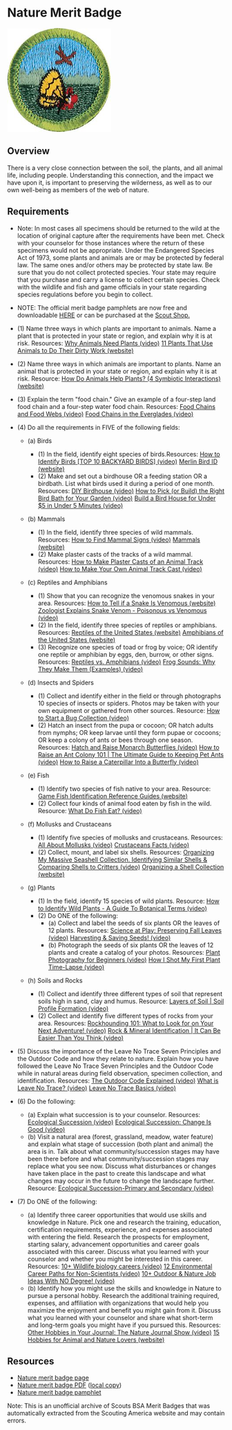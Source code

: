

# Nature Merit Badge

![Nature Merit Badge](images/nature-merit-badge.jpg)

## Overview



There is a very close connection between the soil, the plants, and all animal life, including people. Understanding this connection, and the impact we have upon it, is important to preserving the wilderness, as well as to our own well-being as members of the web of nature.

## Requirements

* Note: In most cases all specimens should be returned to the wild at the location of original capture after the requirements have been met. Check with your counselor for those instances where the return of these specimens would not be appropriate. Under the Endangered Species Act of 1973, some plants and animals are or may be protected by federal law. The same ones and/or others may be protected by state law. Be sure that you do not collect protected species. Your state may require that you purchase and carry a license to collect certain species. Check with the wildlife and fish and game officials in your state regarding species regulations before you begin to collect.
* NOTE:  The official merit badge pamphlets are now free and downloadable  [HERE](https://filestore.scouting.org/filestore/Merit_Badge_ReqandRes/Pamphlets/Nature.pdf) or can be purchased at the [Scout Shop.](https://www.scoutshop.org/)
* (1) Name three ways in which plants are important to animals. Name a plant that is protected in your state or region, and explain why it is at risk. Resources:  [Why Animals Need Plants (video)](https://www.pbs.org/video/why-animals-need-plants-y469zr)  [11 Plants That Use Animals to Do Their Dirty Work (website)](https://completegardening.com/11-plants-that-use-animals-to-do-their-dirty-work/)
* (2) Name three ways in which animals are important to plants. Name an animal that is protected in your state or region, and explain why it is at risk. Resource:  [How Do Animals Help Plants? (4 Symbiotic Interactions) (website)](https://nature-mentor.com/how-do-animals-help-plants/)
* (3) Explain the term "food chain." Give an example of a four-step land food chain and a four-step water food chain. Resources:  [Food Chains and Food Webs (video)](https://youtu.be/JCl_yDf0Qok?si=E9r3jI_7n8iYE1Rb)  [Food Chains in the Everglades (video)](https://youtu.be/5Z8rKhXUYAg?si=CG1gOoYQ6n9s86LY)
* (4) Do all the requirements in FIVE of the following fields:
    * (a) Birds
        * (1) In the field, identify eight species of birds.Resources: [How to Identify Birds [TOP 10 BACKYARD BIRDS] (video)](https://www.youtube.com/watch?v=HtBcOk8ICpA) [Merlin Bird ID (website)](https://merlin.allaboutbirds.org/)
        * (2) Make and set out a birdhouse OR a feeding station OR a birdbath. List what birds used it during a period of one month. Resources: [DIY Birdhouse (video)](https://www.youtube.com/watch?v=u4iAhnbWpz8) [How to Pick (or Build) the Right Bird Bath for Your Garden (video)](https://www.youtube.com/watch?v=yZl2N2XlHDA) [Build a Bird House for Under $5 in Under 5 Minutes (video)](https://www.youtube.com/watch?v=j0werPvrrPI)


    * (b) Mammals
        * (1) In the field, identify three species of wild mammals. Resources: [How to Find Mammal Signs (video)](https://www.youtube.com/watch?v=x8DfP0Nh7kA) [Mammals (website)](https://www.nwf.org/Educational-Resources/Wildlife-Guide/Mammals)
        * (2) Make plaster casts of the tracks of a wild mammal. Resources: [How to Make Plaster Casts of an Animal Track (video)](https://www.youtube.com/watch?v=Y4WTmgo4zeA) [How to Make Your Own Animal Track Cast (video)](https://www.youtube.com/watch?v=A_ksi4Ih_wU)


    * (c) Reptiles and Amphibians
        * (1) Show that you can recognize the venomous snakes in your area. Resources: [How to Tell if a Snake Is Venomous (website)](https://urbanjunglewildliferemoval.com/blog/how-to-tell-venomous-snake/) [Zoologist Explains Snake Venom - Poisonous vs Venomous (video)](https://youtu.be/KxXfWrI6bB4?si=6TMzt9gUfQdxCvWc)
        * (2) In the field, identify three species of reptiles or amphibians. Resources: [Reptiles of the United States (website)](https://www.inaturalist.org/places/united-states#taxon=26036) [Amphibians of the United States (website)](https://www.inaturalist.org/places/united-states#taxon=20978)
        * (3) Recognize one species of toad or frog by voice; OR identify one reptile or amphibian by eggs, den, burrow, or other signs. Resources: [Reptiles vs. Amphibians (video)](https://www.youtube.com/watch?v=6MsTbQi19SA) [Frog Sounds: Why They Make Them (Examples) (video)](https://youtu.be/74-vaZv54s8?si=7ClcX_Akwhjh0A_T)


    * (d) Insects and Spiders
        * (1) Collect and identify either in the field or through photographs 10 species of insects or spiders. Photos may be taken with your own equipment or gathered from other sources. Resource: [How to Start a Bug Collection (video)](https://youtu.be/_Ep2ronR_io?si=VWUcH8SZodx_njzz)
        * (2) Hatch an insect from the pupa or cocoon; OR hatch adults from nymphs; OR keep larvae until they form pupae or cocoons; OR keep a colony of ants or bees through one season. Resources: [Hatch and Raise Monarch Butterflies (video)](https://www.youtube.com/watch?v=XC_O2MN4iOk) [How to Raise an Ant Colony 101 | The Ultimate Guide to Keeping Pet Ants (video)](https://www.youtube.com/watch?v=o1421IyFKuU) [How to Raise a Caterpillar Into a Butterfly (video)](https://www.youtube.com/watch?v=G-nriWdyR5w)


    * (e) Fish
        * (1) Identify two species of fish native to your area. Resource: [Game Fish Identification Reference Guides (website)](https://igfa.org/game-fish-database/)
        * (2) Collect four kinds of animal food eaten by fish in the wild. Resource: [What Do Fish Eat? (video)](https://www.youtube.com/watch?v=LVTGIn4gnTw)


    * (f) Mollusks and Crustaceans
        * (1) Identify five species of mollusks and crustaceans. Resources: [All About Mollusks (video)](https://www.youtube.com/watch?v=G_GJH1t7VVM) [Crustaceans Facts (video)](https://youtu.be/nfTQUX-GMjc?si=uWRRlR9ez4Tc5ymm)
        * (2) Collect, mount, and label six shells. Resources: [Organizing My Massive Seashell Collection. Identifying Similar Shells & Comparing Shells to Critters (video)](https://youtu.be/MMkynhuI_1w?si=ZC4ur2DlM9Sl2IFw) [Organizing a Shell Collection (website)](https://conchologistsofamerica.org/organizing-a-shell-collection/)


    * (g) Plants
        * (1) In the field, identify 15 species of wild plants. Resource: [How to Identify Wild Plants - A Guide To Botanical Terms (video)](https://www.youtube.com/watch?v=5Aj82u2he6s)
        * (2) Do ONE of the following:
            * (a) Collect and label the seeds of six plants OR the leaves of 12 plants. Resources: [Science at Play: Preserving Fall Leaves (video)](https://www.youtube.com/watch?v=06nhKenT410) [Harvesting & Saving Seeds! (video)](https://www.youtube.com/watch?v=QqIoGe-m2OM)
            * (b) Photograph the seeds of six plants OR the leaves of 12 plants and create a catalog of your photos. Resources: [Plant Photography for Beginners (video)](https://youtu.be/ChxvvKV2Gx8?si=PXSE1d46dKsQqDmv) [How I Shot My First Plant Time-Lapse (video)](https://youtu.be/gqoAL4-XTNg?si=p-r1McCO7JyXONJH)




    * (h) Soils and Rocks
        * (1) Collect and identify three different types of soil that represent soils high in sand, clay and humus. Resource: [Layers of Soil | Soil Profile Formation (video)](https://www.youtube.com/watch?v=VTuL5Pa0gC0)
        * (2) Collect and identify five different types of rocks from your area. Resources: [Rockhounding 101: What to Look for on Your Next Adventure! (video)](https://youtu.be/yORP1Ba-K4Q?si=iR3Lo66iW-dmFjno) [Rock & Mineral Identification | It Can Be Easier Than You Think (video)](https://www.youtube.com/watch?v=mgld5jeYR04)




* (5) Discuss the importance of the Leave No Trace Seven Principles and the Outdoor Code and how they relate to nature. Explain how you have followed the Leave No Trace Seven Principles and the Outdoor Code while in natural areas during field observation,  specimen collection, and identification. Resources: [The Outdoor Code Explained (video)](https://www.youtube.com/watch?v=XoOSgw6sOPA)  [What is Leave No Trace?  (video)](https://www.youtube.com/watch?v=Rpq01rO9ZR0)  [Leave No Trace Basics (video)](https://vimeo.com/1115216743/63b20c0b33?share=copy)
* (6) Do the following:
    * (a) Explain what succession is to your counselor. Resources: [Ecological Succession (video)](https://www.youtube.com/watch?v=IrIvMt6HWlA) [Ecological Succession: Change Is Good (video)](https://www.youtube.com/watch?v=jZKIHe2LDP8)
    * (b) Visit a natural area (forest, grassland, meadow, water feature) and explain what stage of succession (both plant and animal) the area is in. Talk about what community/succession stages may have been there before and what community/succession stages may replace what you see now. Discuss what disturbances or changes have taken place in the past to create this landscape and what changes may occur in the future to change the landscape further. Resource: [Ecological Succession-Primary and Secondary (video)](https://youtu.be/8ceDE01iWLE?si=kzFlf4WEsd2ArppS)


* (7) Do ONE of the following:
    * (a) Identify three career opportunities that would use skills and knowledge in Nature. Pick one and research the training, education, certification requirements, experience, and expenses associated with entering the field. Research the prospects for employment, starting salary, advancement opportunities and career goals associated with this career. Discuss what you learned with your counselor and whether you might be interested in this career. Resources: [10+ Wildlife biology careers (video)](https://youtu.be/AK2Onqx-ctM?si=OS1LiXEGCczteH1X) [12 Environmental Career Paths for Non-Scientists (video)](https://youtu.be/GfpULQZL3tk?si=byWfIgDnVLy-xAPY) [10+ Outdoor & Nature Job Ideas With NO Degree! (video)](https://youtu.be/Q-3KseGxoOw?si=qn8G2GE_wnzwTI6B)
    * (b) Identify how you might use the skills and knowledge in Nature to pursue a personal hobby. Research the additional training required, expenses, and affiliation with organizations that would help you maximize the enjoyment and benefit you might gain from it. Discuss what you learned with your counselor and share what short-term and long-term goals you might have if you pursued this. Resources: [Other Hobbies in Your Journal: The Nature Journal Show (video)](https://www.youtube.com/watch?v=Pt1UqDNcaFg) [15 Hobbies for Animal and Nature Lovers (website)](https://wildlifeinformer.com/hobbies-for-animal-and-nature-lovers/)




## Resources

- [Nature merit badge page](https://www.scouting.org/merit-badges/nature/)
- [Nature merit badge PDF](https://filestore.scouting.org/filestore/Merit_Badge_ReqandRes/Pamphlets/Nature.pdf) ([local copy](files/nature-merit-badge.pdf))
- [Nature merit badge pamphlet](https://www.scoutshop.org/bsa-nature-merit-badge-pamphlet-boy-scouts-of-america-659868.html)

Note: This is an unofficial archive of Scouts BSA Merit Badges that was automatically extracted from the Scouting America website and may contain errors.